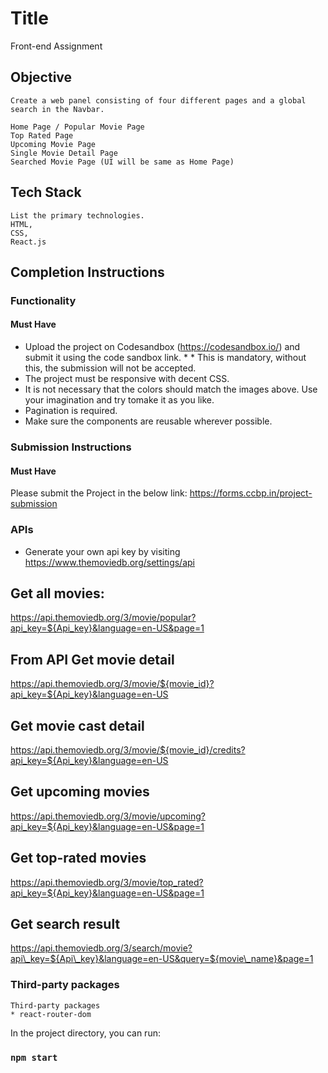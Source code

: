 # Title

   Front-end Assignment

## Objective

    Create a web panel consisting of four different pages and a global search in the Navbar.

    Home Page / Popular Movie Page
    Top Rated Page
    Upcoming Movie Page
    Single Movie Detail Page
    Searched Movie Page (UI will be same as Home Page)

## Tech Stack

    List the primary technologies.
    HTML,
    CSS,
    React.js

## Completion Instructions

### Functionality

#### Must Have

   * Upload the project on Codesandbox (https://codesandbox.io/) and submit it using the code sandbox link. * * This is mandatory, without this, the submission will not be accepted.
   * The project must be responsive with decent CSS.
   * It is not necessary that the colors should match the images above. Use your imagination and try tomake    it as you like.
   * Pagination is required.
   * Make sure the components are reusable wherever possible.

### Submission Instructions

#### Must Have

   Please submit the Project in the below link: https://forms.ccbp.in/project-submission

### APIs
   * Generate your own api key by visiting https://www.themoviedb.org/settings/api 
   ## Get all movies:
   https://api.themoviedb.org/3/movie/popular?api_key=${Api_key}&language=en-US&page=1

   ## From API Get movie detail
   https://api.themoviedb.org/3/movie/${movie_id}?api_key=${Api_key}&language=en-US 

   ## Get movie cast detail 
   https://api.themoviedb.org/3/movie/${movie_id}/credits?api_key=${Api_key}&language=en-US 

   ## Get upcoming movies 
   https://api.themoviedb.org/3/movie/upcoming?api_key=${Api_key}&language=en-US&page=1 

   ## Get top-rated movies 
   https://api.themoviedb.org/3/movie/top_rated?api_key=${Api_key}&language=en-US&page=1 

   ## Get search result 
   https://api.themoviedb.org/3/search/movie?api\_key=${Api\_key}&language=en-US&query=${movie\_name}&page=1
    
### Third-party packages

    Third-party packages
    * react-router-dom

In the project directory, you can run:

### `npm start`
